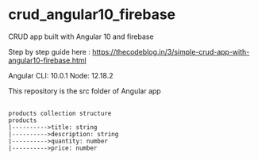 # crud_angular10_firebase
CRUD app built with Angular 10 and firebase

Step by step guide here :
https://thecodeblog.in/3/simple-crud-app-with-angular10-firebase.html

Angular CLI: 10.0.1
Node: 12.18.2

This repository is the src folder of Angular app

<pre> <code>
products collection structure
products
|---------->title: string
|---------->description: string
|---------->quantity: number
|---------->price: number</pre></code>
